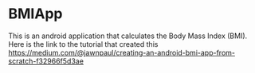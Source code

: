 # BMIApp
This is an android application that calculates the Body Mass Index (BMI).
Here is the link to the tutorial that created this
https://medium.com/@jawnpaul/creating-an-android-bmi-app-from-scratch-f32966f5d3ae
